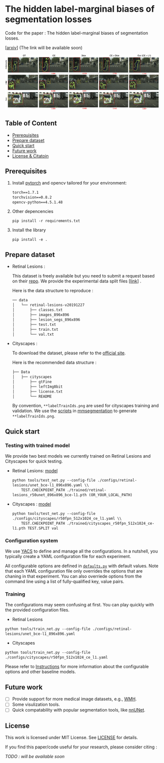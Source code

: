 # The hidden label-marginal biases of segmentation losses

Code for the paper : The hidden label-marginal biases of segmentation losses. 

[[arxiv]()] (The link will be available soon)

<img src="docs/example_cityscapes.png" width="1000"/>

## Table of Content <!-- omit in table-of-content -->
 - [Prerequisites](#prerequisites)
 - [Prepare dataset](#prepare-dataset)
 - [Quick start](#quick-start)
 - [Future work](#future-work)
 - [License & Citatoin](#license)


## Prerequisites

1. Install [pytorch](https://pytorch.org/) and opencv tailored for your environment:
    ```
    torch==1.7.1
    torchvision==0.8.2
    opencv-python==4.5.1.48
    ```

2. Other depencencies
    ```
    pip install -r requirements.txt
    ```

3. Install the library
    ```
    pip install -e .
    ```

## Prepare dataset

- Retinal Lesions :
  
    This dataset is freely available but you need to submit a request based on their [repo](https://github.com/WeiQijie/retinal-lesions).
    We provide the experimental data split files [[link](https://drive.google.com/file/d/1nehNgvwN4eCscHhNPZEJHKDnoG-Q868r/view?usp=sharing)] .

    Here is the data structure to reproduce :
    ```
    ── data
    │   └── retinal-lesions-v20191227
    │       ├── classes.txt
    │       ├── images_896x896
    │       ├── lesion_segs_896x896
    │       ├── test.txt
    │       ├── train.txt
    │       └── val.txt
    ```

- Cityscapes :

    To download the dataset, please refer to the [official site](https://www.cityscapes-dataset.com/).

    Here is the recommended data structure :
    ```
    ├── Data
    │   ├── cityscapes
    │       ├── gtFine
    │       ├── leftImg8bit
    │       ├── license.txt
    │       └── README
    ```
    By convention, `**labelTrainIds.png` are used for cityscapes training and validation.
    We use the [scripts](https://github.com/open-mmlab/mmsegmentation/blob/master/tools/convert_datasets/cityscapes.py) in [mmsegmentation](https://github.com/open-mmlab/mmsegmentation) to generate `**labelTrainIds.png`.


## Quick start

### Testing with trained model

We provide two best models we currently trained on Retinal Lesions and Cityscapes for quick testing.

- Retinal Lesions: [model](https://drive.google.com/file/d/1c9CsFf8AlPKsDGHcjvvSNTN-4Zh2MX2w/view?usp=sharing)
  
    ```
    python tools/test_net.py --config-file ./configs/retinal-lesions/unet_bce-l1_896x896.yaml \\
        TEST.CHECKPOINT_PATH ./trained/retinal-lesions_r50unet_896x896_bce-l1.pth (OR_YOUR_LOCAL_PATH)
    ```

- Cityscapes : [model](https://drive.google.com/file/d/1ZP5d9a6KdZqW4oDH1EqSYLe1YvHhBuyy/view?usp=sharing)

    ```
    python tools/test_net.py --config-file ./configs/cityscapes/r50fpn_512x1024_ce_l1.yaml \\
        TEST.CHECKPOINT_PATH ./trained/cityscapes_r50fpn_512x1024_ce-l1.pth TEST.SPLIT val
    ```

### Configuration system

We use [YACS](https://github.com/rbgirshick/yacs) to define and manage all the configurations. In a nutshell, you typically create a YAML configuration file for each experiment.

All configurable options are defined in [`defaults.py`](seglossbias/config/defaults.py) with default values. Note that each YAML configuration file only overrides the options that are chaning in that experiment. You can also overriede options from the command line using a list of fully-qualified key, value pairs.


### Training

The configurations may seem confusing at first. You can play quickly with the provided configuration files.

- Retinal Lesions

```
python tools/train_net.py --config-file ./configs/retinal-lesions/unet_bce-l1_896x896.yaml
```

- Cityscapes

```
python tools/train_net.py --config-file ./configs/cityscapes/r50fpn_512x1024_ce_l1.yaml
```

Please refer to [Instructions](docs/INSTRUCTIONS.md) for more information about the configurable options and other baseline models.

## Future work
- [ ] Provide support for more medical image datasets, e.g., [WMH](https://wmh.isi.uu.nl/).
- [ ] Some visulization tools.
- [ ] Quick compatability with popular segmentation tools, like [nnUNet](https://github.com/MIC-DKFZ/nnUNet).

## License
This work is licensed under MIT License. See [LICENSE](LICENSE) for details.

If you find this paper/code useful for your research, please consider citing :

*TODO : will be available soon*

